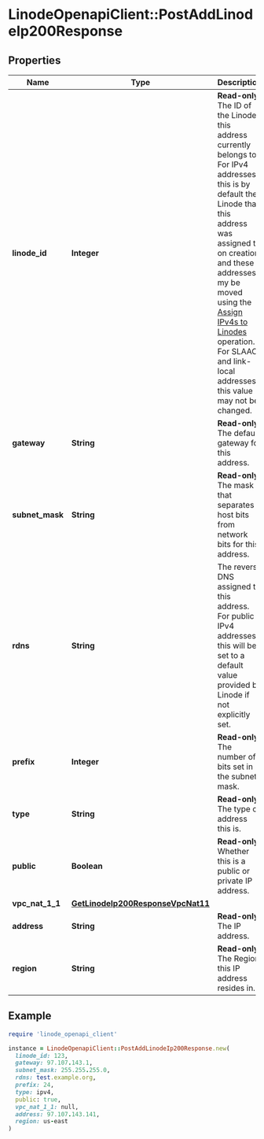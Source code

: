 # LinodeOpenapiClient::PostAddLinodeIp200Response

## Properties

| Name | Type | Description | Notes |
| ---- | ---- | ----------- | ----- |
| **linode_id** | **Integer** | __Read-only__ The ID of the Linode this address currently belongs to. For IPv4 addresses, this is by default the Linode that this address was assigned to on creation, and these addresses my be moved using the [Assign IPv4s to Linodes](https://techdocs.akamai.com/linode-api/reference/post-assign-ipv4s) operation. For SLAAC and link-local addresses, this value may not be changed. | [optional][readonly] |
| **gateway** | **String** | __Read-only__ The default gateway for this address. | [optional][readonly] |
| **subnet_mask** | **String** | __Read-only__ The mask that separates host bits from network bits for this address. | [optional][readonly] |
| **rdns** | **String** | The reverse DNS assigned to this address. For public IPv4 addresses, this will be set to a default value provided by Linode if not explicitly set. | [optional] |
| **prefix** | **Integer** | __Read-only__ The number of bits set in the subnet mask. | [optional][readonly] |
| **type** | **String** | __Read-only__ The type of address this is. | [optional][readonly] |
| **public** | **Boolean** | __Read-only__ Whether this is a public or private IP address. | [optional][readonly] |
| **vpc_nat_1_1** | [**GetLinodeIp200ResponseVpcNat11**](GetLinodeIp200ResponseVpcNat11.md) |  | [optional] |
| **address** | **String** | __Read-only__ The IP address. | [optional][readonly] |
| **region** | **String** | __Read-only__ The Region this IP address resides in. | [optional][readonly] |

## Example

```ruby
require 'linode_openapi_client'

instance = LinodeOpenapiClient::PostAddLinodeIp200Response.new(
  linode_id: 123,
  gateway: 97.107.143.1,
  subnet_mask: 255.255.255.0,
  rdns: test.example.org,
  prefix: 24,
  type: ipv4,
  public: true,
  vpc_nat_1_1: null,
  address: 97.107.143.141,
  region: us-east
)
```

